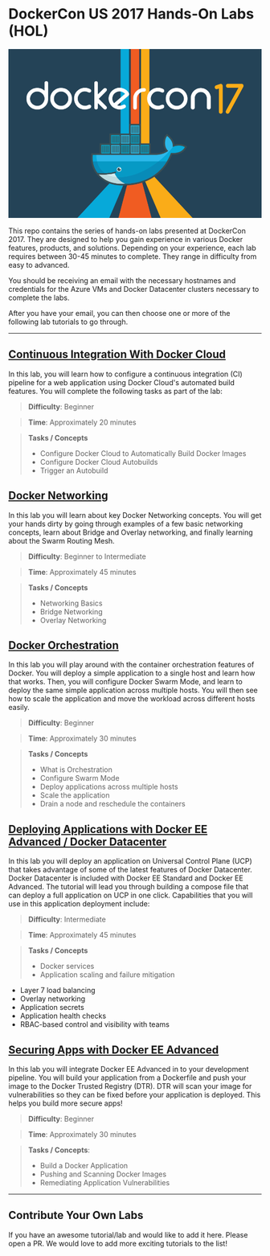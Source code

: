 # DockerCon US 2017 Hands-On Labs (HOL)

![dcus2017](images/dockercon.png)

This repo contains the series of hands-on labs presented at DockerCon 2017. They are designed to help you gain experience in various Docker features, products, and solutions. Depending on your experience, each lab requires between 30-45 minutes to complete. They range in difficulty from easy to advanced.

You should be receiving an email with the necessary hostnames and credentials for the Azure VMs and Docker Datacenter clusters necessary to complete the labs. 

After you have your email, you can then choose one or more of the following lab tutorials to go through.

---

## [Continuous Integration With Docker Cloud](https://github.com/docker/dcus-hol-2017/tree/master/docker-cloud)

In this lab, you will learn how to configure a continuous integration (CI) pipeline for a web application using Docker Cloud's automated build features. You will complete the following tasks as part of the lab:

> **Difficulty**: Beginner

> **Time**: Approximately 20 minutes

> **Tasks / Concepts**
> 
> - Configure Docker Cloud to Automatically Build Docker Images
> - Configure Docker Cloud Autobuilds
> - Trigger an Autobuild

## [Docker Networking](https://github.com/docker/dcus-hol-2017/tree/master/docker-networking)

In this lab you will learn about key Docker Networking concepts. You will get your hands dirty by going through examples of a few basic networking concepts, learn about Bridge and Overlay networking, and finally learning about the Swarm Routing Mesh.

> **Difficulty**: Beginner to Intermediate

> **Time**: Approximately 45 minutes

> **Tasks / Concepts**
>
> * Networking Basics
> * Bridge Networking
> * Overlay Networking

## [Docker Orchestration](https://github.com/docker/dcus-hol-2017/tree/master/docker-orchestration)

In this lab you will play around with the container orchestration features of Docker. You will deploy a simple application to a single host and learn how that works. Then, you will configure Docker Swarm Mode, and learn to deploy the same simple application across multiple hosts. You will then see how to scale the application and move the workload across different hosts easily.

> **Difficulty**: Beginner

> **Time**: Approximately 30 minutes

> **Tasks / Concepts**
>
> * What is Orchestration
> * Configure Swarm Mode
> * Deploy applications across multiple hosts
> * Scale the application
> * Drain a node and reschedule the containers

## [Deploying Applications with Docker EE Advanced / Docker Datacenter](https://github.com/docker/dcus-hol-2017/tree/master/docker-enterprise)

In this lab you will deploy an application on Universal Control Plane (UCP) that takes advantage of some of the latest features of Docker Datacenter. Docker Datacenter is included with Docker EE Standard and Docker EE Advanced. The tutorial will lead you through building a compose file that can deploy a full application on UCP in one click. Capabilities that you will use in this application deployment include:

> **Difficulty**: Intermediate

> **Time**: Approximately 45 minutes

> **Tasks / Concepts**
> 
> * Docker services
> * Application scaling and failure mitigation
- Layer 7 load balancing
- Overlay networking
- Application secrets
- Application health checks
- RBAC-based control and visibility with teams

## [Securing Apps with Docker EE Advanced](https://github.com/docker/dcus-hol-2017/tree/master/securing-apps-docker-enterprise)

In this lab you will integrate Docker EE Advanced in to your development pipeline. You will build your application from a Dockerfile and push your image to the Docker Trusted Registry (DTR). DTR will scan your image for vulnerabilities so they can be fixed before your application is deployed. This helps you build more secure apps!


> **Difficulty**: Beginner

> **Time**: Approximately 30 minutes


> **Tasks / Concepts**:
>
> * Build a Docker Application
> * Pushing and Scanning Docker Images
> * Remediating Application Vulnerabilities

---

## Contribute Your Own Labs

If you have an awesome tutorial/lab and would like to add it here. Please open a PR. We would love to add more exciting tutorials to the list!
